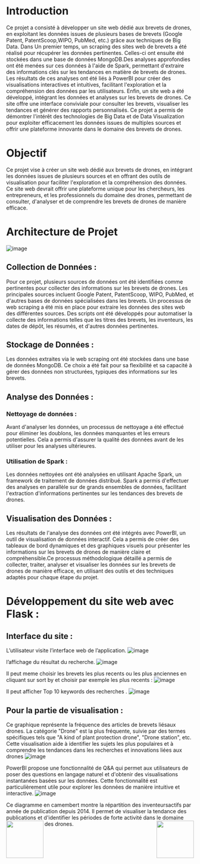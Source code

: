 # Introduction
Ce projet a consisté à développer un site web dédié aux brevets de drones, en exploitant les données issues de plusieurs bases de brevets (Google Patent, PatentScoop,WIPO, PubMed, etc.) grâce aux techniques de Big Data. Dans Un premier temps, un scraping des sites web de brevets a été réalisé pour récupérer les données pertinentes. Celles-ci ont ensuite été stockées dans une
base de données MongoDB.Des analyses approfondies ont été menées sur ces données à l'aide de Spark, permettant d'extraire des informations clés sur les tendances en matière de brevets de drones.
Les résultats de ces analyses ont été liés à PowerBI pour créer des visualisations interactives et intuitives, facilitant l'exploration et la compréhension des données par les utilisateurs.
Enfin, un site web a été développé, intégrant les données et analyses sur les brevets de drones. Ce site offre une interface conviviale pour consulter les brevets, visualiser
les tendances et générer des rapports personnalisés.
Ce projet a permis de démontrer l'intérêt des technologies de Big Data et de Data Visualization pour exploiter efficacement les données issues de multiples sources et offrir une plateforme innovante dans le domaine des brevets de drones.

# Objectif 
Ce projet vise à créer un site web dédié aux brevets de drones, en intégrant les données issues de plusieurs sources et en offrant des outils de visualisation pour faciliter l'exploration et la compréhension des données. Ce site web devrait offrir une plateforme unique pour les chercheurs, les entrepreneurs, et les professionnels du domaine des drones, permettant de consulter, d'analyser et de comprendre les brevets de drones de manière efficace.

# Architecture de Projet 
![image](https://github.com/user-attachments/assets/44e26604-323a-492f-aac9-6042cc15e42e)

## Collection de Données : 
Pour ce projet, plusieurs sources de données ont été identifiées comme pertinentes pour collecter des informations sur les brevets de drones. Les principales sources incluent Google Patent, PatentScoop, WIPO,
PubMed, et d'autres bases de données spécialisées dans les brevets.
Un processus de web scraping a été mis en place pour extraire les données des sites web des différentes sources. Des scripts ont été développés pour automatiser la collecte des informations telles que les titres des brevets, les inventeurs, les dates de dépôt, les résumés, et d'autres données pertinentes.

## Stockage de Données : 
Les données extraites via le web scraping ont été stockées dans une base de données MongoDB. Ce choix a été fait pour sa flexibilité et sa capacité à gérer des données non structurées, typiques des informations sur les brevets.

## Analyse des Données : 

### Nettoyage de données : 
Avant d'analyser les données, un processus de nettoyage a été effectué pour éliminer les doublons, les données manquantes et les erreurs potentielles. Cela a permis d'assurer la qualité des données avant de les utiliser pour les analyses ultérieures.

### Utilisation de Spark : 
Les données nettoyées ont été analysées en utilisant Apache Spark, un framework de traitement de données distribué. Spark a permis d'effectuer des analyses en parallèle sur de grands ensembles de données, facilitant l'extraction d'informations pertinentes sur les tendances des brevets de drones.

## Visualisation des Données : 
Les résultats de l'analyse des données ont été intégrés avec PowerBI, un outil de visualisation de données interactif. Cela a permis de créer des tableaux de bord dynamiques et des graphiques visuels pour présenter les informations sur les brevets de drones de manière claire et compréhensible.Ce processus méthodologique détaillé a permis de collecter, traiter, analyser et visualiser les données sur les brevets de drones de manière efficace, en utilisant des outils et des techniques adaptés pour chaque étape du projet.

# Développement du site web avec Flask : 
## Interface du site :
L’utilisateur visite l’interface web de l’application.
![image](https://github.com/user-attachments/assets/cb397ff9-0914-4dce-bbcd-e5393630f752)

l’affichage du résultat du recherche.
![image](https://github.com/user-attachments/assets/fa30b761-1fed-40da-9887-ce8a42e89cfb)

Il peut meme choisir les brevets les plus recents ou les plus anciennes en cliquant sur sort by et choisir par exemple les plus recents : 
![image](https://github.com/user-attachments/assets/f2fd6944-c320-484f-8442-2ac2b46509b9)

Il peut afficher Top 10 keywords des recherches . 
![image](https://github.com/user-attachments/assets/cec7ea72-6769-47a2-ade6-e0ca5fc79481)

## Pour la partie de visualisation : 
Ce graphique représente la fréquence des articles de brevets liésaux drones. La catégorie "Drone" est la plus fréquente, suivie par des termes spécifiques tels que "A kind of plant protection drone", "Drone station", etc. Cette visualisation aide à identifier les sujets les plus populaires et à comprendre les tendances dans les recherches et innovations liées aux drones
![image](https://github.com/user-attachments/assets/567f4280-1dc5-4f5a-8bcd-1f7fd1c5ff9a)

PowerBI propose une fonctionnalité de Q&A qui permet aux utilisateurs de poser des questions en langage naturel et d'obtenir des visualisations instantanées basées sur les données. Cette
fonctionnalité est particulièrement utile pour explorer les données de manière intuitive et interactive.
![image](https://github.com/user-attachments/assets/8928835e-d09e-4efa-9810-1e1dce995bfa)

Ce diagramme en camembert montre la répartition des inventeursactifs par année de publication depuis 2014. Il permet de visualiser la tendance des publications et d'identifier les périodes de forte activité dans le domaine des drones.
<img align="left" width="100" height="100" src="[https://picsum.photos/100/100](https://github.com/user-attachments/assets/2fa35497-432f-42f0-953c-7e5764a05d5f)">
<img align="right" width="100" height="100" src="[https://picsum.photos/100/100](https://github.com/user-attachments/assets/dfca2fa5-3caa-473a-80b0-9b153d590cae)">













